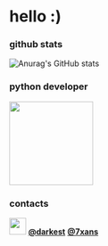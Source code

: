 # hello :)

### github stats
![Anurag's GitHub stats](https://github-readme-stats.vercel.app/api?username=okxan&show_icons=true&theme=dracula)

### python developer
<img src="https://i.imgur.com/Uz8A9gH.png" width="150">

### contacts
<img src="https://i.imgur.com/ySFh4zD.png" width="30">
<a href="https://www.instagram.com/darkest/"><b>@darkest</b></a>
<a href="https://www.instagram.com/7xan/"><b>@7xans</b></a>

